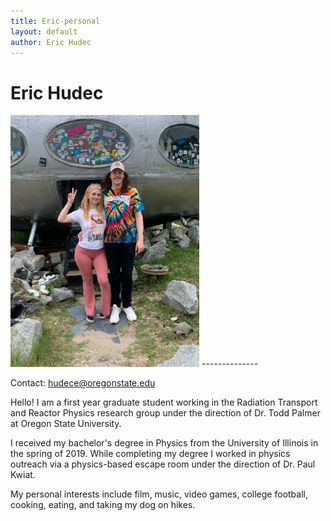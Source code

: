 ```yaml
---
title: Eric-personal
layout: default
author: Eric Hudec
---
```

# Eric Hudec

<img src="users/ehudec/images/Ashlea and I.JPEG" height="403" width="302">
--------------

Contact: [hudece@oregonstate.edu](mailto:hudece@oregonstate.edu)


Hello! I am a first year graduate student working in the Radiation Transport and Reactor Physics research group under the direction of Dr. Todd Palmer at Oregon State University. 

I received my bachelor's degree in Physics from the University of Illinois in the spring of 2019. While completing my degree I worked in physics outreach via a physics-based escape room under the direction of Dr. Paul Kwiat. 

My personal interests include film, music, video games, college football, cooking, eating, and taking my dog on hikes. 
